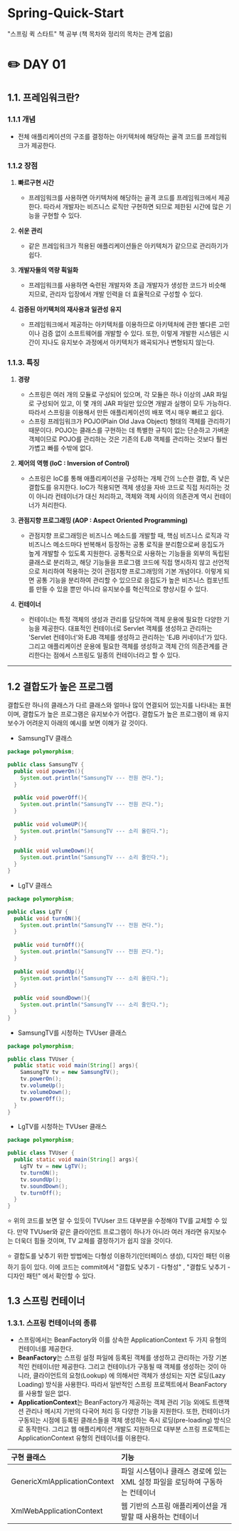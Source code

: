# Spring-Quick-Start
"스프링 퀵 스타트" 책 공부 (책 목차와 정리의 목차는 관계 없음)
# ✏️ DAY 01
## 1.1. 프레임워크란?
### 1.1.1 개념
* 전체 애플리케이션의 구조를 결정하는 아키텍처에 해당하는 골격 코드를 프레임워크가 제공한다.
### 1.1.2 장점
1. <b> 빠르구현 시간 </b> 
   + 프레임워크를 사용하면 아키텍처에 해당하는 골격 코드를 프레임워크에서 제공한다. 따라서 개발자는 비즈니스 로직만 구현하면 되므로 제한된 시간에 많은 기능을 구현할 수 있다.

2. <b> 쉬운 관리 </b>
    + 같은 프레임워크가 적용된 애플리케이션들은 아키텍처가 같으므로 관리하기가 쉽다.

3. <b> 개발자들의 역량 획일화 </b>
    + 프레임워크를 사용하면 숙련된 개발자와 초급 개발자가 생성한 코드가 비슷해지므로, 관리자 입장에서 개발 인력을 더 효율적으로 구성할 수 있다.

4. <b> 검증된 아키텍처의 재사용과 일관성 유지 </b>
    + 프레임워크에서 제공하는 아키텍처를 이용하므로 아키텍처에 관한 별다른 고민이나 검증 없이 소프트웨어를 개발할 수 있다. 또한, 이렇게 개발한 시스템은 시간이 지나도 유지보수 과정에서 
    아키텍처가 왜곡되거나 변형되지 않는다.
    
### 1.1.3. 특징
1. <b> 경량 </b>
    * 스프링은 여러 개의 모듈로 구성되어 있으며, 각 모듈은 하나 이상의 JAR 파일로 구성되어 있고, 이 몇 개의 JAR 파일만 있으면 개발과 실행이 모두 가능하다. 따라서 스프링을 이용해서 만든 
    애플리케이션의 배포 역시 매우 빠르고 쉽다.
    * 스프링 프레임워크가 POJO(Plain Old Java Object) 형태의 객체를 관리하기 때문이다. POJO는 클래스를 구현하는 데 특별한 규칙이 없는 단순하고 가벼운 객체이므로 POJO를 관리하는 것은 
    기존의 EJB 객체를 관리하는 것보다 훨씬 가볍고 빠를 수밖에 없다.
2. <b> 제어의 역행 (IoC : Inversion of Control) </b>
     * 스프링은 IoC를 통해 애플리케이션을 구성하는 개체 간의 느슨한 결합, 즉 낮은 결합도를 유지한다. IoC가 적용되면 객체 생성을 자바 코드로 직접 처리하는 것이 아니라 컨테이너가 대신 
    처리하고, 객체와 객체 사이의 의존관계 역시 컨테이너가 처리한다.
3. <b> 관점지향 프로그래밍 (AOP : Aspect Oriented Programming) </b>
    * 관점지향 프로그래밍은 비즈니스 메소드를 개발할 때, 핵심 비즈니스 로직과 각 비즈니스 메소드마다 반복해서 등장하는 공통 로직을 분리함으로써 응집도가 높게 개발할 수 있도록 지원한다.
    공통적으로 사용하는 기능들을 외부의 독립된 클래스로 분리하고, 해당 기능들을 프로그램 코드에 직접 명시하지 않고 선언적으로 처리하여 적용하는 것이 관점지향 프로그래밍의 기본 개념이다.
    이렇게 되면 공통 기능을 분리하여 관리할 수 있으므로 응집도가 높은 비즈니스 컴포넌트를 만들 수 있을 뿐만 아니라 유지보수를 혁신적으로 향상시킬 수 있다.
    
4. <b> 컨테이너 </b>
    * 컨테이너는 특정 객체의 생성과 관리를 담당하며 객체 운용에 필요한 다양한 기능을 제공한다. 대표적인 컨테이너로 Servlet 객체를 생성하고 관리하는 'Servlet 컨테이너'와 EJB 객체를 
    생성하고 관리하는 'EJB 커네이너'가 있다. 그리고 애플리케이션 운용에 필요한 객체를 생성하고 객체 간의 의존관계를 관리한다는 점에서 스프링도 일종의 컨테이너라고 할 수 있다.

<hr />

## 1.2 결합도가 높은 프로그램
결합도란 하나의 클래스가 다르 클래스와 얼마나 많이 연결되어 있는지를 나타내는 표현이며, 결합도가 높은 프로그램은 유지보수가 어렵다.
결합도가 높은 프로그램이 왜 유지보수가 어려운지 아래의 예시를 보면 이해가 갈 것이다.

* SamsungTV 클래스
```Java
package polymorphism;

public class SamsungTV {
  public void powerOn(){
    System.out.println("SamsungTV --- 전원 켠다.");
  }
  
  public void powerOff(){
    System.out.println("SamsungTV --- 전원 끈다.");
  }
  
  public void volumeUP(){
    System.out.println("SamsungTV --- 소리 올린다.");
  }
  
  public void volumeDown(){
    System.out.println("SamsungTV --- 소리 줄인다.");
  }
}
```

* LgTV 클래스

```Java
package polymorphism;

public class LgTV {
  public void turnON(){
    System.out.println("SamsungTV --- 전원 켠다.");
  }
  
  public void turnOff(){
    System.out.println("SamsungTV --- 전원 끈다.");
  }
  
  public void soundUp(){
    System.out.println("SamsungTV --- 소리 올린다.");
  }
  
  public void soundDown(){
    System.out.println("SamsungTV --- 소리 줄인다.");
  }
}
```

* SamsungTV를 시청하는 TVUser 클래스

```Java
package polymorphism;

public class TVUser {
  public static void main(String[] args){
    SamsungTV tv = new SamsungTV();
    tv.powerOn();
    tv.volumeUp();
    tv.volumeDown();
    tv.powerOff();
  }
}
```

* LgTV를 시청하는 TVUser 클래스

```Java
package polymorphism;

public class TVUser {
  public static void main(String[] args){
    LgTV tv = new LgTV();
    tv.turnON();
    tv.soundUp();
    tv.soundDown();
    tv.turnOff();
  }
}
```

⭐ 위의 코드를 보면 알 수 있듯이 TVUser 코드 대부분을 수정해야 TV를 교체할 수 있다. 
만약 TVUser와 같은 클라이언트 프로그램이 하나가 아니라 여러 개라면 유지보수는 더욱더 힘들 것이며, TV 교체를 결정하기가 쉽지 않을 것이다.

⭐ 결합도를 낮추기 위한 방법에는 다형성 이용하기(인터페이스 생성), 디자인 패턴 이용하기 등이 있다. 이에 코드는 commit에서 "결합도 낮추기 - 다형성" , "결합도 낮추기 - 디자인 패턴" 에서
확인할 수 있다.

## 1.3 스프링 컨테이너 
### 1.3.1. 스프링 컨테이너의 종류
* 스프링에서는 BeanFactory와 이를 상속한 ApplicationContext 두 가지 유형의 컨테이너를 제공한다. 
* <b>BeanFactory</b>는 스프링 설정 파일에 등록된 <bean> 객체를 생성하고 관리하는 가장
   기본적인 컨테이너만 제공한다. 그리고 컨테이너가 구동될 때 <bean> 객체를 생성하는 것이 아니라, 클라이언트의 요청(Lookup) 에 의해서만 <bean> 객체가 생성되는 지연 로딩(Lazy Loading) 방식을 사용한다. 따라서 일반적인 스프링 프로젝트에서 BeanFactory를 사용할 일은 없다.
* <b>ApplicationContext</b>는 BeanFactory가 제공하는 <bean> 객체 관리 기능 외에도 트랜잭션 관리나 메시지 기반의 다국어 처리 등 다양한 기능을 지원한다. 또한, 컨테이너가 구동되는 시점에 
   <bean> 등록된 클래스들을 객체 생성하는 즉시 로딩(pre-loading) 방식으로 동작한다. 그리고 웹 애플리케이션 개발도 지원하므로 대부분 스프링 프로젝트는 ApplicationContext 유형의
      컨테이너를 이용한다.
      
|구현 클래스|기능|
|:---|:---|
|GenericXmlApplicationContext|파일 시스템이나 클래스 경로에 있는 XML 설정 파일을 로딩하여 구동하는 컨테이너|
|XmlWebApplicationContext| 웹 기반의 스프링 애플리케이션을 개발할 때 사용하는 컨테이너|
      
